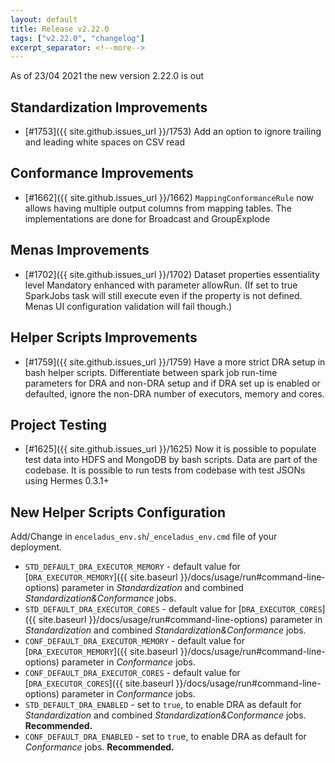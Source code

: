 ```yaml
---
layout: default
title: Release v2.22.0
tags: ["v2.22.0", "changelog"]
excerpt_separator: <!--more-->
---
```


As of 23/04 2021 the new version 2.22.0 is out
<!--more-->

## Standardization Improvements

- [#1753]({{ site.github.issues_url }}/1753) Add an option to ignore trailing and leading white spaces on CSV read

## Conformance Improvements

- [#1662]({{ site.github.issues_url }}/1662) `MappingConformanceRule` now allows having multiple output columns from mapping tables. The implementations are done for Broadcast and GroupExplode

## Menas Improvements

- [#1702]({{ site.github.issues_url }}/1702) Dataset properties essentiality level Mandatory enhanced with parameter allowRun. (If set to true SparkJobs task will still execute even if the property is not defined. Menas UI configuration validation will fail though.)

## Helper Scripts Improvements

- [#1759]({{ site.github.issues_url }}/1759) Have a more strict DRA setup in bash helper scripts. Differentiate between spark job run-time parameters for DRA and non-DRA setup and if DRA set up is enabled or defaulted, ignore the non-DRA number of executors, memory and cores.

## Project Testing

- [#1625]({{ site.github.issues_url }}/1625) Now it is possible to populate test data into HDFS and MongoDB by bash scripts. Data are part of the codebase. It is possible to run tests from codebase with test JSONs using Hermes 0.3.1+

## New Helper Scripts Configuration

Add/Change in `enceladus_env.sh`/`_enceladus_env.cmd` file of your deployment.

* `STD_DEFAULT_DRA_EXECUTOR_MEMORY` - default value for [`DRA_EXECUTOR_MEMORY`]({{ site.baseurl }}/docs/usage/run#command-line-options) parameter in _Standardization_ and combined _Standardization&Conformance_ jobs.
* `STD_DEFAULT_DRA_EXECUTOR_CORES` - default value for [`DRA_EXECUTOR_CORES`]({{ site.baseurl }}/docs/usage/run#command-line-options) parameter in _Standardization_ and combined _Standardization&Conformance_ jobs.
* `CONF_DEFAULT_DRA_EXECUTOR_MEMORY` - default value for [`DRA_EXECUTOR_MEMORY`]({{ site.baseurl }}/docs/usage/run#command-line-options) parameter in _Conformance_ jobs.
* `CONF_DEFAULT_DRA_EXECUTOR_CORES` - default value for [`DRA_EXECUTOR_CORES`]({{ site.baseurl }}/docs/usage/run#command-line-options) parameter in _Conformance_ jobs.
* `STD_DEFAULT_DRA_ENABLED` - set to `true`, to enable DRA as default for _Standardization_ and combined _Standardization&Conformance_ jobs. **Recommended.**
* `CONF_DEFAULT_DRA_ENABLED` - set to `tru`e, to enable DRA as default for _Conformance_ jobs. **Recommended.**
